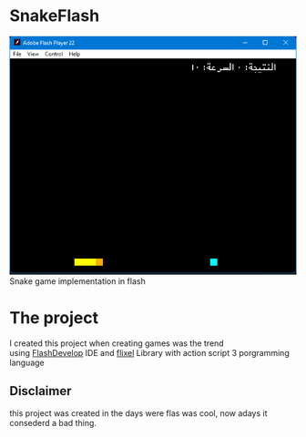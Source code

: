 # SnakeFlash
![SnakeGame](./Screenshots/SnakeFlash.gif "SnakeGame")<br />
Snake game implementation in flash

# The project
I created this project when creating games was the trend<br />
using [FlashDevelop](https://www.flashdevelop.org/ "FlashDevelop")  IDE and [flixel](http://www.flixel.org/ "flixel") Library with action script 3 porgramming language 


## Disclaimer 
this project was created in the days were flas was cool, now adays it consederd a bad thing.
